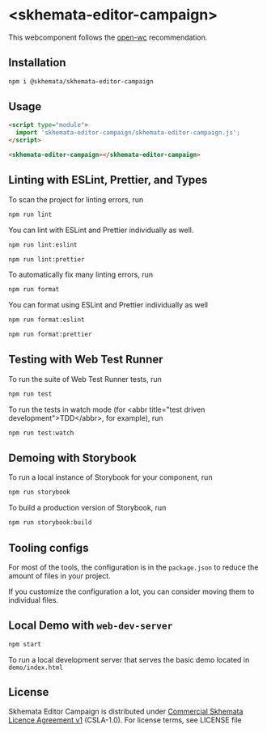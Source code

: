 # \<skhemata-editor-campaign>

This webcomponent follows the [open-wc](https://github.com/open-wc/open-wc) recommendation.

## Installation

```bash
npm i @skhemata/skhemata-editor-campaign
```

## Usage

```html
<script type="module">
  import 'skhemata-editor-campaign/skhemata-editor-campaign.js';
</script>

<skhemata-editor-campaign></skhemata-editor-campaign>
```

## Linting with ESLint, Prettier, and Types

To scan the project for linting errors, run

```bash
npm run lint
```

You can lint with ESLint and Prettier individually as well.

```bash
npm run lint:eslint
```

```bash
npm run lint:prettier
```

To automatically fix many linting errors, run

```bash
npm run format
```

You can format using ESLint and Prettier individually as well

```bash
npm run format:eslint
```

```bash
npm run format:prettier
```

## Testing with Web Test Runner

To run the suite of Web Test Runner tests, run

```bash
npm run test
```

To run the tests in watch mode (for &lt;abbr title=&#34;test driven development&#34;&gt;TDD&lt;/abbr&gt;, for example), run

```bash
npm run test:watch
```

## Demoing with Storybook

To run a local instance of Storybook for your component, run

```bash
npm run storybook
```

To build a production version of Storybook, run

```bash
npm run storybook:build
```

## Tooling configs

For most of the tools, the configuration is in the `package.json` to reduce the amount of files in your project.

If you customize the configuration a lot, you can consider moving them to individual files.

## Local Demo with `web-dev-server`

```bash
npm start
```

To run a local development server that serves the basic demo located in `demo/index.html`

## License

Skhemata Editor Campaign is distributed under [Commercial Skhemata Licence Agreement v1](https://www.skhemata.com/license/csla-1.0) (CSLA-1.0). For license terms, see LICENSE file
